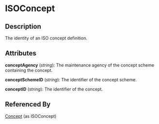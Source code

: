 
# ISOConcept





## Description

The identity of an ISO concept definition.


## Attributes

**conceptAgency** (*string*): The maintenance agency of the concept scheme containing the concept.

**conceptSchemeID** (*string*): The identifier of the concept scheme.

**conceptID** (*string*): The identifier of the concept.





## Referenced By

[Concept](Concept.md) (as ISOConcept)


